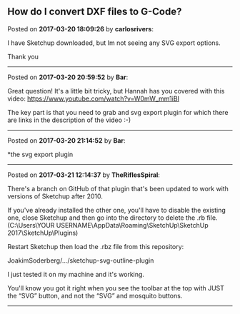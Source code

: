 ## How do I convert DXF files to G-Code?
Posted on **2017-03-20 18:09:26** by **carlosrivers**:

I have Sketchup downloaded, but Im not seeing any SVG export options.



Thank you

---

Posted on **2017-03-20 20:59:52** by **Bar**:

Great question! It's a little bit tricky, but Hannah has you covered with this video: https://www.youtube.com/watch?v=W0mW_mm1iBI 



The key part is that you need to grab and svg export plugin for which there are links in the description of the video :-)

---

Posted on **2017-03-20 21:14:52** by **Bar**:

*the svg export plugin

---

Posted on **2017-03-21 12:14:37** by **TheRiflesSpiral**:

There's a branch on GitHub of that plugin that's been updated to work with versions of Sketchup after 2010.

If you've already installed the other one, you'll have to disable the existing one, close Sketchup and then go into the directory to delete the .rb file. (C:\Users\YOUR USERNAME\AppData\Roaming\SketchUp\SketchUp 2017\SketchUp\Plugins)

Restart Sketchup then load the .rbz file from this repository:

JoakimSoderberg/…/sketchup-svg-outline-plugin

I just tested it on my machine and it's working.

You'll know you got it right when you see the toolbar at the top with JUST the “SVG” button, and not the “SVG” and mosquito buttons.

---

